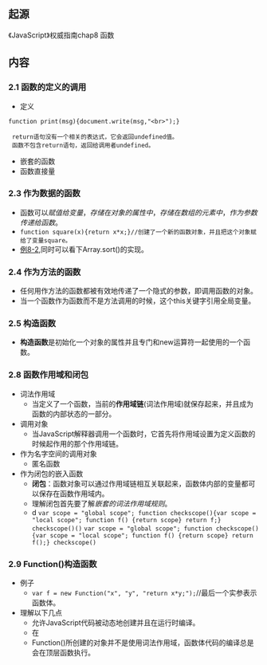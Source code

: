 ##  起源
  《JavaScript》权威指南chap8 函数

##  内容
### 2.1 函数的定义的调用
  + 定义



  `function print(msg){document.write(msg,"<br>");}`

	 return语句没有一个相关的表达式，它会返回undefined值。
	 函数不包含return语句，返回给调用者undefined。

	
+ 嵌套的函数
+ 函数直接量 
 
### 2.3 作为数据的函数
+ 函数可以*赋值给变量*，*存储在对象的属性中*，*存储在数组的元素中*，*作为参数传递给函数*。
+ `function square(x){return x*x;}//创建了一个新的函数对象，并且把这个对象赋给了变量square。`
+ [例8-2](),同时可以看下Array.sort()的实现。

### 2.4 作为方法的函数
+ 任何用作方法的函数都被有效地传递了一个隐式的参数，即调用函数的对象。
+ 当一个函数作为函数而不是方法调用的时候，这个this关键字引用全局变量。

### 2.5 构造函数
+ **构造函数**是初始化一个对象的属性并且专门和new运算符一起使用的一个函数。

### 2.8 函数作用域和闭包
+ 词法作用域
	+ 当定义了一个函数，当前的**作用域链**(词法作用域)就保存起来，并且成为函数的内部状态的一部分。
+ 调用对象
	+ 当JavaScript解释器调用一个函数时，它首先将作用域设置为定义函数的时候起作用的那个作用域链。
+ 作为名字空间的调用对象
	+ 匿名函数
+ 作为闭包的嵌入函数
	+ **闭包**：函数对象可以通过作用域链相互关联起来，函数体内部的变量都可以保存在函数作用域内。
	+ 理解闭包首先要了解*嵌套的词法作用域规则*。 
	+ d
	`var scope = "global scope"; function checkscope(){var scope = "local scope"; function f() {return scope} return f;} checkscope()()`
	`var scope = "global scope"; function checkscope(){var scope = "local scope"; function f() {return scope} return f();} checkscope()`


### 2.9 Function()构造函数
+ 例子
	+ `var f = new Function("x", "y", "return x*y;");`//最后一个实参表示函数体。
+ 理解以下几点
	+ 允许JavaScript代码被动态地创建并且在运行时编译。
	+ 在
	+ Function()所创建的对象并不是使用词法作用域，函数体代码的编译总是会在顶层函数执行。
 